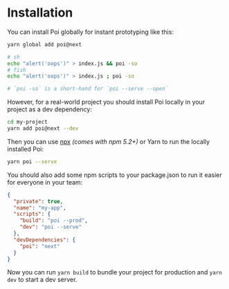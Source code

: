 # Installation

You can install Poi globally for instant prototyping like this:

```bash
yarn global add poi@next

# sh
echo "alert('oops')" > index.js && poi -so
# fish
echo "alert('oops')" > index.js ; poi -so

# `poi -so` is a short-hand for `poi --serve --open`
```

However, for a real-world project you should install Poi locally in your project as a dev dependency:

```bash
cd my-project
yarn add poi@next --dev
```

Then you can use [npx](https://medium.com/@maybekatz/introducing-npx-an-npm-package-runner-55f7d4bd282b) _(comes with npm 5.2+)_ or Yarn to run the locally installed Poi:

```bash
yarn poi --serve
```

You should also add some npm scripts to your package.json to run it easier for everyone in your team:

```json
{
  "private": true,
  "name": "my-app",
  "scripts": {
    "build": "poi --prod",
    "dev": "poi --serve"
  },
  "devDependencies": {
    "poi": "next"
  }
}
```

Now you can run `yarn build` to bundle your project for production and `yarn dev` to start a dev server.